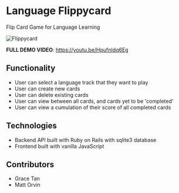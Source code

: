 # Language Flippycard
Flip Card Game for Language Learning

![Flippycard](https://media.giphy.com/media/RNPC9UWFCsRuWjNeRR/giphy.gif)

**FULL DEMO VIDEO**: https://youtu.be/HpufnIdq6Eg

## Functionality
- User can select a language track that they want to play
- User can create new cards
- User can delete existing cards
- User can view between all cards, and cards yet to be 'completed'
- User can view a cumulation of their score of all completed cards 

## Technologies
- Backend API built with Ruby on Rails with sqlite3 database
- Frontend built with vanilla JavaScript

## Contributors
- Grace Tan 
- Matt Orvin